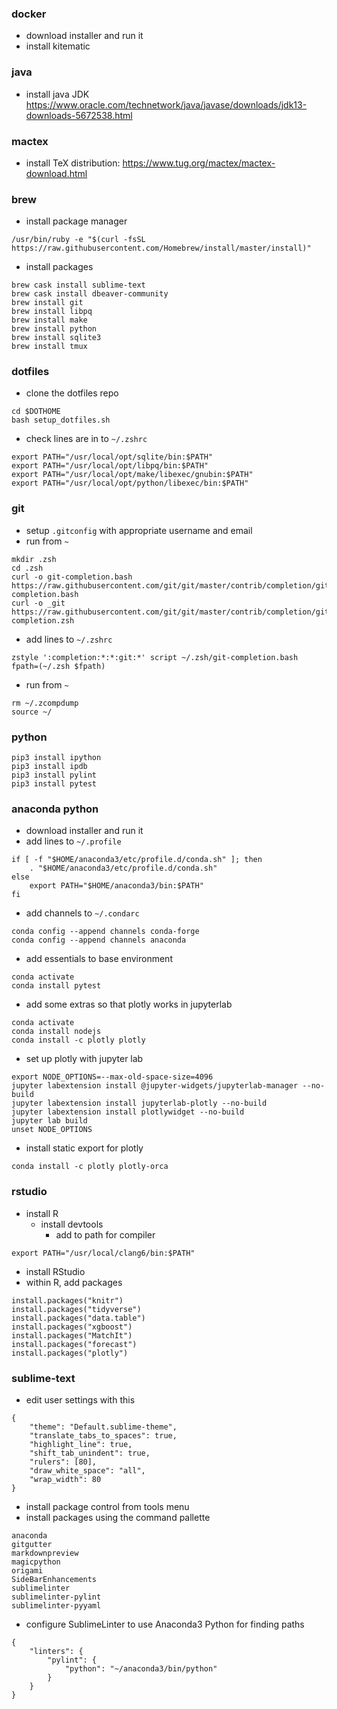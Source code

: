 
### docker

* download installer and run it
* install kitematic

### java

* install java JDK
https://www.oracle.com/technetwork/java/javase/downloads/jdk13-downloads-5672538.html

### mactex

* install TeX distribution:
https://www.tug.org/mactex/mactex-download.html

### brew

* install package manager

```
/usr/bin/ruby -e "$(curl -fsSL https://raw.githubusercontent.com/Homebrew/install/master/install)"
```

* install packages

```
brew cask install sublime-text
brew cask install dbeaver-community
brew install git
brew install libpq
brew install make
brew install python
brew install sqlite3
brew install tmux
```

### dotfiles

* clone the dotfiles repo

```
cd $DOTHOME
bash setup_dotfiles.sh
```

* check lines are in to `~/.zshrc`

```
export PATH="/usr/local/opt/sqlite/bin:$PATH"
export PATH="/usr/local/opt/libpq/bin:$PATH"
export PATH="/usr/local/opt/make/libexec/gnubin:$PATH"
export PATH="/usr/local/opt/python/libexec/bin:$PATH"
```

### git

* setup `.gitconfig` with appropriate username and email
* run from `~`

```
mkdir .zsh
cd .zsh
curl -o git-completion.bash https://raw.githubusercontent.com/git/git/master/contrib/completion/git-completion.bash
curl -o _git https://raw.githubusercontent.com/git/git/master/contrib/completion/git-completion.zsh
```

* add lines to `~/.zshrc`

```
zstyle ':completion:*:*:git:*' script ~/.zsh/git-completion.bash
fpath=(~/.zsh $fpath)
```

* run from `~`

```
rm ~/.zcompdump
source ~/
```

### python

```
pip3 install ipython
pip3 install ipdb
pip3 install pylint
pip3 install pytest
```

### anaconda python

* download installer and run it
* add lines to `~/.profile`

```
if [ -f "$HOME/anaconda3/etc/profile.d/conda.sh" ]; then
    . "$HOME/anaconda3/etc/profile.d/conda.sh"
else
    export PATH="$HOME/anaconda3/bin:$PATH"
fi
```

* add channels to `~/.condarc`

```
conda config --append channels conda-forge
conda config --append channels anaconda
```

* add essentials to base environment

```
conda activate
conda install pytest
```

* add some extras so that plotly works in jupyterlab

```
conda activate
conda install nodejs
conda install -c plotly plotly
```

* set up plotly with jupyter lab

```
export NODE_OPTIONS=--max-old-space-size=4096
jupyter labextension install @jupyter-widgets/jupyterlab-manager --no-build
jupyter labextension install jupyterlab-plotly --no-build
jupyter labextension install plotlywidget --no-build
jupyter lab build
unset NODE_OPTIONS
```

* install static export for plotly

```
conda install -c plotly plotly-orca
```

### rstudio

* install R
  * install devtools
    * add to path for compiler

```
export PATH="/usr/local/clang6/bin:$PATH"
```

* install RStudio
* within R, add packages

```
install.packages("knitr")
install.packages("tidyverse")
install.packages("data.table")
install.packages("xgboost")
install.packages("MatchIt")
install.packages("forecast")
install.packages("plotly")
```

### sublime-text

* edit user settings with this

```
{
    "theme": "Default.sublime-theme",
    "translate_tabs_to_spaces": true,
    "highlight_line": true,
    "shift_tab_unindent": true,
    "rulers": [80],
    "draw_white_space": "all",
    "wrap_width": 80
}
```

* install package control from tools menu
* install packages using the command pallette

```
anaconda
gitgutter
markdownpreview
magicpython
origami
SideBarEnhancements
sublimelinter
sublimelinter-pylint
sublimelinter-pyyaml
```

* configure SublimeLinter to use Anaconda3 Python for finding paths

```
{
    "linters": {
        "pylint": {
            "python": "~/anaconda3/bin/python"
        }
    }
}
```
